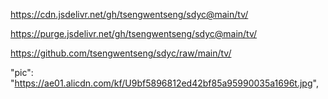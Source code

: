 https://cdn.jsdelivr.net/gh/tsengwentseng/sdyc@main/tv/

https://purge.jsdelivr.net/gh/tsengwentseng/sdyc@main/tv/

https://github.com/tsengwentseng/sdyc/raw/main/tv/

"pic": "https://ae01.alicdn.com/kf/U9bf5896812ed42bf85a95990035a1696t.jpg",

